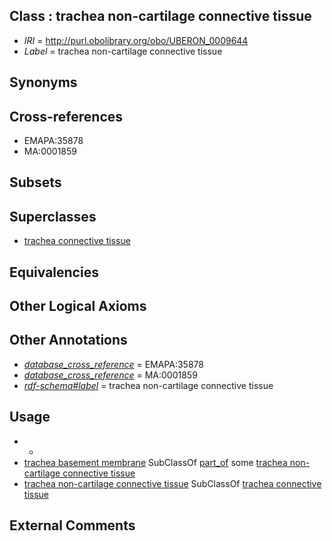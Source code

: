
## Class : trachea non-cartilage connective tissue

 * *IRI* = http://purl.obolibrary.org/obo/UBERON_0009644
 * *Label* = trachea non-cartilage connective tissue

## Synonyms


## Cross-references

 * EMAPA:35878
 * MA:0001859

## Subsets


## Superclasses

 * [trachea connective tissue](../../UBERON/71/UBERON_0003571.md)

## Equivalencies


## Other Logical Axioms


## Other Annotations

 * *[database_cross_reference](../../ef/oboInOwl#hasDbXref.md)* = EMAPA:35878
 * *[database_cross_reference](../../ef/oboInOwl#hasDbXref.md)* = MA:0001859
 * *[rdf-schema#label](../../el/rdf-schema#label.md)* = trachea non-cartilage connective tissue

## Usage

 * -
 * [trachea basement membrane](../../UBERON/53/UBERON_0009653.md) SubClassOf [part_of](../../BFO/50/BFO_0000050.md) some [trachea non-cartilage connective tissue](../../UBERON/44/UBERON_0009644.md)
 * [trachea non-cartilage connective tissue](../../UBERON/44/UBERON_0009644.md) SubClassOf [trachea connective tissue](../../UBERON/71/UBERON_0003571.md)

## External Comments

